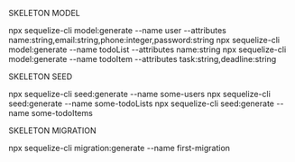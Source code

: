 SKELETON MODEL

npx sequelize-cli model:generate --name user --attributes name:string,email:string,phone:integer,password:string
npx sequelize-cli model:generate --name todoList --attributes name:string
npx sequelize-cli model:generate --name todoItem --attributes task:string,deadline:string

SKELETON SEED

npx sequelize-cli seed:generate --name some-users
npx sequelize-cli seed:generate --name some-todoLists
npx sequelize-cli seed:generate --name some-todoItems

SKELETON MIGRATION

npx sequelize-cli migration:generate --name first-migration
